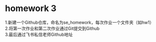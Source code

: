 # homework 3
1.新建一个Github仓库，命名为se_homework，每次作业一个文件夹（如hw1）<br>
2.将第一次作业和第二次作业通过Git提交到Github<br>
3.最后通过飞书私信老师Github地址
